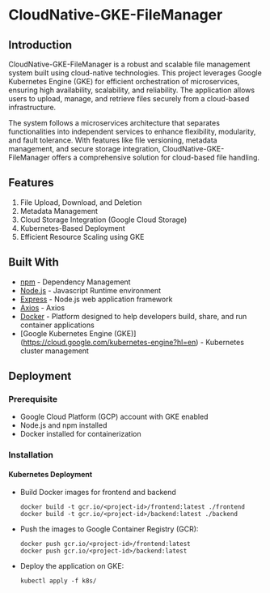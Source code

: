 # CloudNative-GKE-FileManager

## Introduction

CloudNative-GKE-FileManager is a robust and scalable file management system built using cloud-native technologies. This project leverages Google Kubernetes Engine (GKE) for efficient orchestration of microservices, ensuring high availability, scalability, and reliability. The application allows users to upload, manage, and retrieve files securely from a cloud-based infrastructure.

The system follows a microservices architecture that separates functionalities into independent services to enhance flexibility, modularity, and fault tolerance. With features like file versioning, metadata management, and secure storage integration, CloudNative-GKE-FileManager offers a comprehensive solution for cloud-based file handling.

## Features

1. File Upload, Download, and Deletion
2. Metadata Management
3. Cloud Storage Integration (Google Cloud Storage)
4. Kubernetes-Based Deployment
5. Efficient Resource Scaling using GKE

## Built With

- [npm](https://docs.npmjs.com//) - Dependency Management
- [Node.js](https://nodejs.org/en) - Javascript Runtime environment
- [Express](https://expressjs.com/) - Node.js web application framework
- [Axios](https://www.npmjs.com/package/axios) - Axios
- [Docker](https://docs.docker.com/) - Platform designed to help developers build, share, and run container applications
- [Google Kubernetes Engine (GKE)] (https://cloud.google.com/kubernetes-engine?hl=en) - Kubernetes cluster management

## Deployment

### Prerequisite

- Google Cloud Platform (GCP) account with GKE enabled
- Node.js and npm installed
- Docker installed for containerization

### Installation

#### Kubernetes Deployment

- Build Docker images for frontend and backend

  ```
  docker build -t gcr.io/<project-id>/frontend:latest ./frontend
  docker build -t gcr.io/<project-id>/backend:latest ./backend
  ```

- Push the images to Google Container Registry (GCR):

  ```
  docker push gcr.io/<project-id>/frontend:latest
  docker push gcr.io/<project-id>/backend:latest
  ```

- Deploy the application on GKE:
  ```
  kubectl apply -f k8s/
  ```
